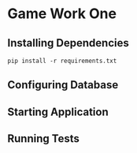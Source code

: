 # Game Work One

## Installing Dependencies

```shell
pip install -r requirements.txt
```

## Configuring Database

## Starting Application

## Running Tests
